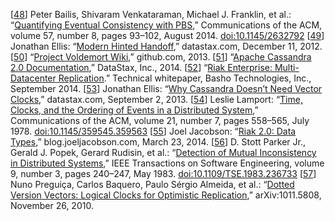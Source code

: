 [[48](ch05.html#Bailis2014kt-marker)] Peter Bailis, Shivaram Venkataraman,
Michael J. Franklin, et al.:
“[Quantifying Eventual Consistency with PBS](http://www.bailis.org/papers/pbs-cacm2014.pdf),”
Communications of the ACM, volume 57, number 8, pages 93–102, August 2014.
[doi:10.1145/2632792](http://dx.doi.org/10.1145/2632792) [[49](ch05.html#Ellis2012wm-marker)] Jonathan Ellis:
“[Modern Hinted Handoff](http://www.datastax.com/dev/blog/modern-hinted-handoff),”
datastax.com, December 11, 2012. [[50](ch05.html#VoldemortWiki-marker)] “[Project
Voldemort Wiki](https://github.com/voldemort/voldemort/wiki),” github.com, 2013. [[51](ch05.html#Cassandra20-marker)] “[Apache
Cassandra 2.0 Documentation](http://www.datastax.com/documentation/cassandra/2.0/index.html),” DataStax, Inc., 2014. [[52](ch05.html#Riak2014vb-marker)] “[Riak
Enterprise: Multi-Datacenter Replication](http://basho.com/assets/MultiDatacenter_Replication.pdf).” Technical whitepaper, Basho Technologies, Inc.,
September 2014. [[53](ch05.html#Ellis2013ug-marker)] Jonathan Ellis:
“[Why
Cassandra Doesn’t Need Vector Clocks](http://www.datastax.com/dev/blog/why-cassandra-doesnt-need-vector-clocks),” datastax.com, September 2, 2013. [[54](ch05.html#Lamport1978jq_ch5-marker)] Leslie Lamport:
“[Time, Clocks,
and the Ordering of Events in a Distributed System](http://research.microsoft.com/en-US/um/people/Lamport/pubs/time-clocks.pdf),” Communications of the ACM,
volume 21, number 7, pages 558–565, July 1978.
[doi:10.1145/359545.359563](http://dx.doi.org/10.1145/359545.359563) [[55](ch05.html#Jacobson2014wa_ch5-marker)] Joel Jacobson:
“[Riak 2.0: Data Types](http://blog.joeljacobson.com/riak-2-0-data-types/),”
blog.joeljacobson.com, March 23, 2014. [[56](ch05.html#ParkerJr1983jb-marker)] D. Stott Parker Jr., Gerald J. Popek, Gerard Rudisin, et al.:
“[Detection of Mutual
Inconsistency in Distributed Systems](http://zoo.cs.yale.edu/classes/cs426/2013/bib/parker83detection.pdf),” IEEE Transactions on Software Engineering,
volume 9, number 3, pages 240–247, May 1983.
[doi:10.1109/TSE.1983.236733](http://dx.doi.org/10.1109/TSE.1983.236733) [[57](ch05.html#Preguica2010wu-marker)] Nuno Preguiça, Carlos Baquero, Paulo Sérgio
Almeida, et al.: “[Dotted
Version Vectors: Logical Clocks for Optimistic Replication](http://arxiv.org/pdf/1011.5808v1.pdf),” arXiv:1011.5808, November 26,
2010.